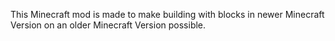 This Minecraft mod is made to make building with blocks in newer Minecraft Version on an older Minecraft Version possible.
